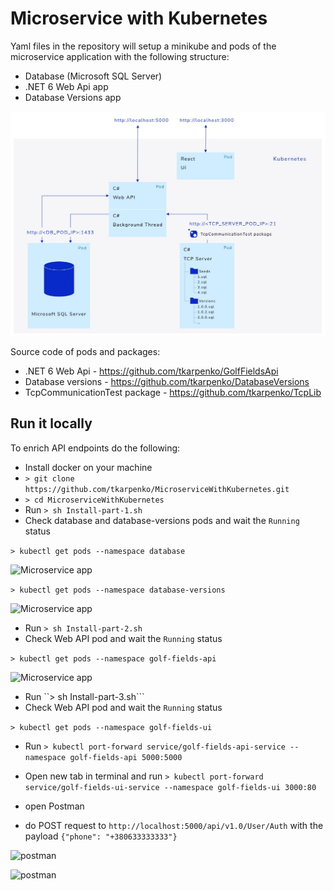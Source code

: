 # Microservice with Kubernetes

Yaml files in the repository will setup a minikube and pods of the microservice application with the following structure:

* Database (Microsoft SQL Server)
* .NET 6 Web Api app
* Database Versions app

![Microservice app](https://github.com/tkarpenko/MicroserviceWithKubernetes/blob/main/docs/Microservice.jpg)


Source code of pods and packages:
* .NET 6 Web Api - https://github.com/tkarpenko/GolfFieldsApi
* Database versions - https://github.com/tkarpenko/DatabaseVersions
* TcpCommunicationTest package - https://github.com/tkarpenko/TcpLib


## Run it locally

To enrich API endpoints do the following:
* Install docker on your machine
* ```> git clone https://github.com/tkarpenko/MicroserviceWithKubernetes.git```
* ```> cd MicroserviceWithKubernetes```
* Run ```> sh Install-part-1.sh```
* Check database and database-versions pods and wait the `Running` status

```> kubectl get pods --namespace database```

![Microservice app](https://github.com/tkarpenko/MicroserviceWithKubernetes/blob/main/docs/db-pod.jpg)

```> kubectl get pods --namespace database-versions```

![Microservice app](https://github.com/tkarpenko/MicroserviceWithKubernetes/blob/main/docs/db-v-pod.jpg)

* Run ```> sh Install-part-2.sh```
* Check Web API pod and wait the `Running` status

```> kubectl get pods --namespace golf-fields-api```

![Microservice app](https://github.com/tkarpenko/MicroserviceWithKubernetes/blob/main/docs/api-pod.jpg)

* Run ``> sh Install-part-3.sh```
* Check Web API pod and wait the `Running` status

```> kubectl get pods --namespace golf-fields-ui```

* Run
```> kubectl port-forward service/golf-fields-api-service --namespace golf-fields-api 5000:5000```

* Open new tab in terminal and run
```> kubectl port-forward service/golf-fields-ui-service --namespace golf-fields-ui 3000:80```

* open Postman
* do POST request to `http://localhost:5000/api/v1.0/User/Auth` with the payload `{"phone": "+380633333333"}`

![postman](https://github.com/tkarpenko/MicroserviceWithKubernetes/blob/main/docs/postman1.jpg)

![postman](https://github.com/tkarpenko/MicroserviceWithKubernetes/blob/main/docs/postman2.jpg)
